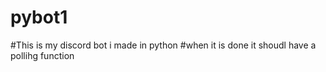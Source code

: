 # pybot1
#This is my discord bot i made in python
#when it is done it shoudl have a pollihg function
